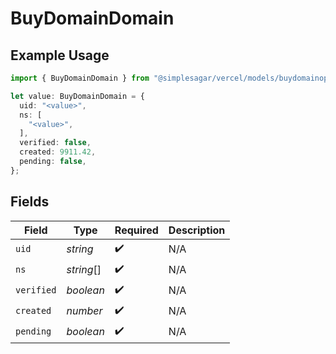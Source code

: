 # BuyDomainDomain

## Example Usage

```typescript
import { BuyDomainDomain } from "@simplesagar/vercel/models/buydomainop.js";

let value: BuyDomainDomain = {
  uid: "<value>",
  ns: [
    "<value>",
  ],
  verified: false,
  created: 9911.42,
  pending: false,
};
```

## Fields

| Field              | Type               | Required           | Description        |
| ------------------ | ------------------ | ------------------ | ------------------ |
| `uid`              | *string*           | :heavy_check_mark: | N/A                |
| `ns`               | *string*[]         | :heavy_check_mark: | N/A                |
| `verified`         | *boolean*          | :heavy_check_mark: | N/A                |
| `created`          | *number*           | :heavy_check_mark: | N/A                |
| `pending`          | *boolean*          | :heavy_check_mark: | N/A                |